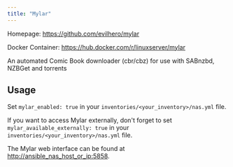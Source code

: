```yaml
---
title: "Mylar"
---
```


Homepage: <https://github.com/evilhero/mylar>

Docker Container: <https://hub.docker.com/r/linuxserver/mylar>

An automated Comic Book downloader (cbr/cbz) for use with SABnzbd, NZBGet and torrents

## Usage

Set `mylar_enabled: true` in your `inventories/<your_inventory>/nas.yml` file.

If you want to access Mylar externally, don't forget to set `mylar_available_externally: true` in your `inventories/<your_inventory>/nas.yml` file.

The Mylar web interface can be found at <http://ansible_nas_host_or_ip:5858>.
